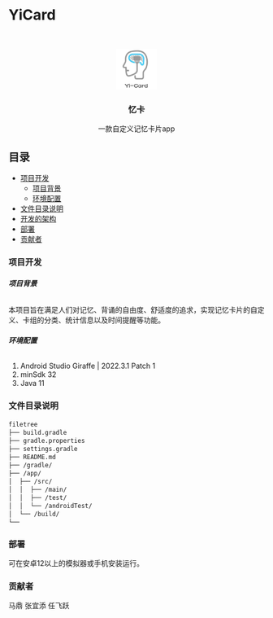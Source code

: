 

# YiCard



<!-- PROJECT SHIELDS -->


<!-- PROJECT LOGO -->
<br />

<p align="center">
    <img src="logo.png" alt="Logo" width="80" height="80">
  </a>

  <h3 align="center">忆卡</h3>
  <p align="center">
    一款自定义记忆卡片app

  </p>

</p>



 
## 目录

- [项目开发](#项目背景)
  - [项目背景](#安装步骤)
  - [环境配置](#开发前的配置要求)
- [文件目录说明](#文件目录说明)
- [开发的架构](#开发的架构)
- [部署](#部署)
- [贡献者](#贡献者)


### 项目开发


###### **项目背景**

本项目旨在满足人们对记忆、背诵的自由度、舒适度的追求，实现记忆卡片的自定义、卡组的分类、统计信息以及时间提醒等功能。


###### **环境配置**

1. Android Studio Giraffe | 2022.3.1 Patch 1
2. minSdk 32
3. Java 11



### 文件目录说明


```
filetree 
├── build.gradle
├── gradle.properties
├── settings.gradle
├── README.md
├── /gradle/
├── /app/
│  ├── /src/
│  │  ├── /main/
│  │  ├── /test/
│  │  └── /androidTest/
│  └── /build/
└── 

```




### 部署

可在安卓12以上的模拟器或手机安装运行。


### 贡献者

马鼎
张宜添
任飞跃







